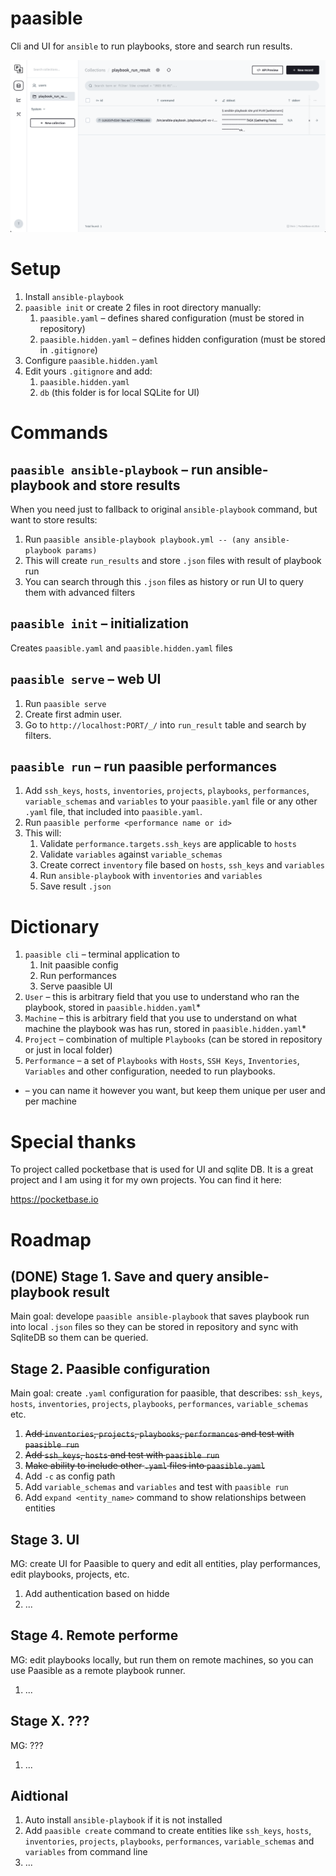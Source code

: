 # paasible

Cli and UI for `ansible` to run playbooks, store and search run results.

![paasible UI](./ui.png)

# Setup

1. Install `ansible-playbook`
1. `paasible init` or create 2 files in root directory manually:
    1. `paasible.yaml` – defines shared configuration (must be stored in repository)
    1. `paasible.hidden.yaml` – defines hidden configuration (must be stored in `.gitignore`)
1. Configure `paasible.hidden.yaml`
1. Edit yours `.gitignore` and add:
    1. `paasible.hidden.yaml`
    1. `db` (this folder is for local SQLite for UI)

# Commands

## `paasible ansible-playbook` – run ansible-playbook and store results

When you need just to fallback to original `ansible-playbook` command, but want to store results:

1. Run `paasible ansible-playbook playbook.yml -- (any ansible-playbook params)`
1. This will create `run_results` and store `.json` files with result of playbook run
1. You can search through this `.json` files as history or run UI to query them with advanced filters

## `paasible init` – initialization

Creates `paasible.yaml` and `paasible.hidden.yaml` files

## `paasible serve` – web UI

1. Run `paasible serve`
1. Create first admin user.
1. Go to `http://localhost:PORT/_/` into `run_result` table and search by filters.

## `paasible run` – run paasible performances

1. Add `ssh_keys`, `hosts`, `inventories`, `projects`, `playbooks`, `performances`,
`variable_schemas` and `variables` to your `paasible.yaml` file or any other `.yaml` file,
that included into `paasible.yaml`.
1. Run `paasible performe <performance name or id>`
1. This will:
    1. Validate `performance.targets.ssh_keys` are applicable to `hosts`
    1. Validate `variables` against `variable_schemas`
    1. Create correct `inventory` file based on `hosts`, `ssh_keys` and `variables`
    1. Run `ansible-playbook` with `inventories` and `variables`
    1. Save result `.json`

# Dictionary

1. `paasible cli` – terminal application to
    1. Init paasible config
    1. Run performances
    1. Serve paasible UI
1. `User` – this is arbitrary field that you use to understand who ran the playbook,
    stored in `paasible.hidden.yaml`*
1. `Machine` – this is arbitrary field that you use to understand on what machine the playbook
    was has run, stored in `paasible.hidden.yaml`*
1. `Project` – combination of multiple `Playbooks` (can be stored in repository or just
    in local folder)
1. `Performance` – a set of `Playbooks` with `Hosts`, `SSH Keys`, `Inventories`, `Variables`
    and other configuration, needed to run playbooks.

* – you can name it however you want, but keep them unique per user and per machine

# Special thanks

To project called pocketbase that is used for UI and sqlite DB. It is a great project and I am using it for my own projects. You can find it here:

https://pocketbase.io

# Roadmap

## (DONE) Stage 1. Save and query ansible-playbook result

Main goal: develope `paasible ansible-playbook` that saves playbook run into local
`.json` files so they can be stored in repository and sync with SqliteDB so them can
be queried.

## Stage 2. Paasible configuration

Main goal: create `.yaml` configuration for paasible, that describes: `ssh_keys`, `hosts`, `inventories`, `projects`, `playbooks`, `performances`, `variable_schemas` etc.

1. ~~Add `inventories`, `projects`, `playbooks`, `performances` and test with `paasible run`~~
1. ~~Add `ssh_keys`, `hosts` and test with `paasible run`~~
1. ~~Make ability to include other `.yaml` files into `paasible.yaml`~~
1. Add `-c` as config path
1. Add `variable_schemas` and `variables` and test with `paasible run`
1. Add `expand <entity_name>` command to show relationships between entities

## Stage 3. UI

MG: create UI for Paasible to query and edit all entities, play performances,
edit playbooks, projects, etc.

1. Add authentication based on hidde
1. ...

## Stage 4. Remote performe

MG: edit playbooks locally, but run them on remote machines, so you can use Paasible as a remote playbook runner.

1. ...

## Stage X. ???

MG: ???

1. ...

## Aidtional

1. Auto install `ansible-playbook` if it is not installed
1. Add `paasible create` command to create entities like `ssh_keys`, `hosts`, `inventories`, `projects`, `playbooks`, `performances`, `variable_schemas` and `variables` from command line
1. ...
